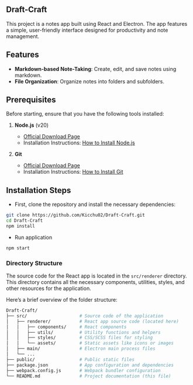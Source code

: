 ## Draft-Craft

This project is a notes app built using React and Electron. The app features a simple, user-friendly interface designed for productivity and note management.

## Features

- **Markdown-based Note-Taking**: Create, edit, and save notes using markdown.
- **File Organization**: Organize notes into folders and subfolders.

## Prerequisites

Before starting, ensure that you have the following tools installed:

1. **Node.js** (v20)

   - [Official Download Page](https://nodejs.org/en/download/)
   - Installation Instructions: [How to Install Node.js](https://docs.npmjs.com/downloading-and-installing-node-js-and-npm)

2. **Git**
   - [Official Download Page](https://git-scm.com/downloads)
   - Installation Instructions: [How to Install Git](https://git-scm.com/book/en/v2/Getting-Started-Installing-Git)

## Installation Steps

- First, clone the repository and install the necessary dependencies:

```bash
git clone https://github.com/Kicchu02/Draft-Craft.git
cd Draft-Craft
npm install
```

- Run application

```bash
npm start
```

### Directory Structure

The source code for the React app is located in the `src/renderer` directory. This directory contains all the necessary components, utilities, styles, and other resources for the application.

Here’s a brief overview of the folder structure:

```bash
Draft-Craft/
├── src/                    # Source code of the application
│   ├── renderer/           # React app source code (located here)
│   │   ├── components/     # React components
│   │   ├── utils/          # Utility functions and helpers
│   │   ├── styles/         # CSS/SCSS files for styling
│   │   └── assets/         # Static assets like icons or images
│   ├── main/               # Electron main process files
│   └── ...
├── public/                 # Public static files
├── package.json            # App configuration and dependencies
├── webpack.config.js       # Webpack bundler configuration
└── README.md               # Project documentation (this file)
```
